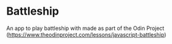 # Battleship

An app to play battleship with made as part of the Odin Project (https://www.theodinproject.com/lessons/javascript-battleship)